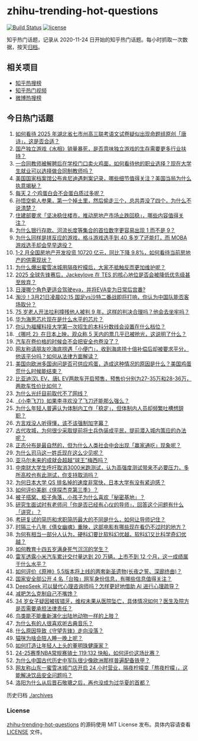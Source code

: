 # zhihu-trending-hot-questions

[![Build Status](https://github.com/justjavac/zhihu-trending-hot-questions/workflows/ci/badge.svg?branch=master)](https://github.com/justjavac/zhihu-trending-hot-questions/actions)
[![license](https://img.shields.io/github/license/justjavac/zhihu-trending-hot-questions)](https://github.com/justjavac/zhihu-trending-hot-questions/blob/master/LICENSE)

知乎热门话题，记录从 2020-11-24
日开始的知乎热门话题。每小时抓取一次数据，按天[归档](./archives)。

## 相关项目

- [知乎热搜榜](https://github.com/justjavac/zhihu-trending-top-search)
- [知乎热门视频](https://github.com/justjavac/zhihu-trending-hot-video)
- [微博热搜榜](https://github.com/justjavac/weibo-trending-hot-search)

## 今日热门话题

<!-- BEGIN -->
<!-- 最后更新时间 Thu Mar 20 2025 04:09:00 GMT+0800 (China Standard Time) -->

1. [如何看待 2025 年湖北省七市州高三联考语文试卷疑似出现命题组原创「唐诗」，这是否合适？](https://www.zhihu.com/question/15202571234)
1. [国产独立游戏《水相》销量暴死，是否意味独立游戏的生存需要更多行业扶持？](https://www.zhihu.com/question/15080310787)
1. [一合同教师被解聘后在学校门口卖火鸡面，如何看待他的职业选择？现在大学生就业可以选择做合同制教师吗？](https://www.zhihu.com/question/14911508469)
1. [美国国家档案馆公布肯尼迪遇刺案记录，哪些细节值得关注？美国当局为什么执意揭秘？](https://www.zhihu.com/question/15242794115)
1. [每天 2 个鸡蛋白会不会蛋白质过多呢？](https://www.zhihu.com/question/666237778)
1. [孙悟空偷人参果，第一个掉土里，然后偷走三个，总共弄没了四个，为什么不说清楚？](https://www.zhihu.com/question/10750497343)
1. [住建部要求「坚决稳住楼市，推动房地产市场止跌回稳」，哪些内容值得关注？](https://www.zhihu.com/question/15370073275)
1. [为什么银行存款、河流长度等集合的首位数字更容易出现 1 而不是 9？](https://www.zhihu.com/question/14544570984)
1. [为什么同样是拼反应的游戏，格斗游戏选手到 40 多岁了还能打，而 MOBA 游戏选手却会早早退役？](https://www.zhihu.com/question/604524914)
1. [1-2 月全国房地产开发投资 10720 亿元，同比下降 9.8%，如何看待当前房地产的供需现状？](https://www.zhihu.com/question/15161219029)
1. [为什么爆出蜜雪冰城用隔夜柠檬后，大家不抵触反而更加维护呢？](https://www.zhihu.com/question/15164822177)
1. [2025 全球先锋赛后，Jackeylove 在 TES 的核心地位是否会被降低优先级甚至放弃？](https://www.zhihu.com/question/15056885943)
1. [日漫哪个角色更适合驾驶eva，并将EVA变为日常后宫番?](https://www.zhihu.com/question/15230357171)
1. [淘沙！3月21日凌晨02:15 国足vs沙特二番战即将打响，你认为中国队能否客场取分？](https://www.zhihu.com/question/15351795045)
1. [75 岁老人开法拉利撞残他人被判 9 年，这样的判决合理吗？他会去坐牢吗？](https://www.zhihu.com/question/15113302596)
1. [华为海思芯片现在是什么水平的芯片？](https://www.zhihu.com/question/526643267)
1. [你认为福耀科技大学第一次招生的本科分数线会设置在什么档位？](https://www.zhihu.com/question/14780426781)
1. [《哪吒 2》在日本上映，观众称 5 天内的票几乎已被抢光，这说明了什么？](https://www.zhihu.com/question/15034511520)
1. [汽车在卷价格的时候会不会把安全也卷没了？](https://www.zhihu.com/question/14947684956)
1. [网友称请朋友吃海底捞遇「小便门」，收到海底捞十倍补偿后却被要求平分，他该平分吗？如何从法律方面解读？](https://www.zhihu.com/question/15287718851)
1. [美国向欧洲多国询问是否可供应鸡蛋，造成这种情况的原因是什么？美国鸡蛋荒什么时候能结束？](https://www.zhihu.com/question/15155328621)
1. [比亚迪汉L EV、唐L EV两款车开启预售，预售价分别为27-35万和28-36万，两款车性价比如何？](https://www.zhihu.com/question/15223105236)
1. [为什么光纤目前取代不了网线？](https://www.zhihu.com/question/559392305)
1. [《小李飞刀》如果李寻欢没了飞刀还能那么强么？](https://www.zhihu.com/question/14832752714)
1. [为什么年轻人普遍认为体制内工作「稳定」，但体制内人员却频繁吐槽想辞职？](https://www.zhihu.com/question/14969763221)
1. [方言戏没人听得懂，该不该强制加字幕？](https://www.zhihu.com/question/14125035992)
1. [古代攻城，为何很少采取提前将士兵伪装成平民，提前潜入城内策应的办法呢？](https://www.zhihu.com/question/15078690483)
1. [正态分布是最自然的，但为什么人类社会中会出现「赢家通吃」现象呢？](https://www.zhihu.com/question/14869603086)
1. [为什么司马这一姓氏现在这么少见呢？](https://www.zhihu.com/question/28025974)
1. [亚马尔未来的成就会超越“球王”梅西吗？](https://www.zhihu.com/question/7094810395)
1. [中南财大学生呼吁取消3000米跑测试，认为高强度测试带来不必要压力，多所高校也有此测试，你支持取消吗？](https://www.zhihu.com/question/15320532633)
1. [为何日本大学 QS 排名掉的速度非常快，日本大学有没有紧迫感？](https://www.zhihu.com/question/10223392112)
1. [如何评价美剧《侠探杰克第三季》？](https://www.zhihu.com/question/13462553601)
1. [被子搭窝、柜子角落，小孩子为什么喜欢「秘密基地」？](https://www.zhihu.com/question/14344884657)
1. [研究生面试时有老师问「你是否已经有心仪的导师」，回答这个问题有什么「讲究」？](https://www.zhihu.com/question/14566661840)
1. [考研复试的简历和求职简历最大的不同是什么，如何让导师记住？](https://www.zhihu.com/question/14566638370)
1. [时隔三十八年《倩女幽魂》重映，这部电影有哪些现在看仍不过时的地方？](https://www.zhihu.com/question/15322819934)
1. [为何有相当一部分人认为，硬科幻要比软科幻优越，软科幻又比科学奇幻优越？](https://www.zhihu.com/question/14905813427)
1. [如何教育十四五岁满身死气沉沉的学生？](https://www.zhihu.com/question/14323683509)
1. [雷军透露小米汽车累计交付量达到 20 万辆，上市不到 12 个月，这一成绩属于什么水平？](https://www.zhihu.com/question/15271442898)
1. [如何评价《原神》5.5版本将上线的两套新圣遗物(长夜之誓、深廊终曲)？](https://www.zhihu.com/question/14996195088)
1. [国家安全部公开 4 名「台独」网军身份信息，有哪些信息值得关注？](https://www.zhihu.com/question/15152135985)
1. [DeepSeek 可以替代心理咨询师吗？怎样更好地借助 AI 进行心理疏导？](https://www.zhihu.com/question/13479268459)
1. [减肥怎么克制自己不嘴馋？](https://www.zhihu.com/question/14966785555)
1. [34 岁女子疑因被拔错牙，维权未果从医院坠亡，具体情况如何？医生及院方是否需要承担法律责任？](https://www.zhihu.com/question/15348450083)
1. [鸟类能不能重新演化出陆地动物一样的上肢？](https://www.zhihu.com/question/14175117255)
1. [为什么有的人很喜欢听古典音乐？](https://www.zhihu.com/question/628963134)
1. [什么原因导致《守望先锋》走向没落？](https://www.zhihu.com/question/653567513)
1. [猫咪为啥会陪人睡一晚上呢？](https://www.zhihu.com/question/13289247152)
1. [如何打造让年轻人上头的董明珠健康家？](https://www.zhihu.com/question/14687397128)
1. [24-25赛季NBA常规赛骑士 119:132 快船，如何评价这场比赛？](https://www.zhihu.com/question/15318888841)
1. [为什么中国古代历史中军队很少像欧洲那样普遍配备铁甲？](https://www.zhihu.com/question/15177139003)
1. [网友称山东一蜜雪冰城门店开启 24 小时营业，隔夜柠檬变「熬夜柠檬」，这能解决饮品安全问题吗？](https://www.zhihu.com/question/15268394902)
1. [洛阳为什么从后晋石敬瑭之后，再也没成为过华夏的首都？](https://www.zhihu.com/question/12885588919)

<!-- END -->

历史归档 [./archives](./archives)

### License

[zhihu-trending-hot-questions](https://github.com/justjavac/zhihu-trending-hot-questions)
的源码使用 MIT License 发布。具体内容请查看 [LICENSE](./LICENSE) 文件。
